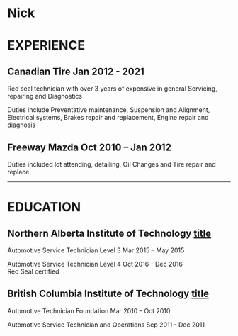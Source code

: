 # **Nick**

# **EXPERIENCE**
## Canadian Tire Jan 2012 - 2021
Red seal technician with over 3 years of expensive in general Servicing, repairing and Diagnostics
	
Duties include Preventative maintenance, Suspension and Alignment, Electrical systems, Brakes repair and replacement, Engine repair and diagnosis

## Freeway Mazda Oct 2010 – Jan 2012	
Duties included lot attending, detailing, Oil Changes and Tire repair and replace 	

---

# **EDUCATION**
## Northern Alberta Institute of Technology	[title](https://www.nait.ca/nait/home)
Automotive Service Technician Level 3 Mar 2015 – May 2015

Automotive 	Service Technician Level 4 Oct 2016 - Dec 2016	
             Red Seal certified 	
             

## British Columbia Institute of Technology [title](https://www.bcit.ca/)
Automotive 	Technician Foundation Mar 2010 – Oct 2010	

Automotive 	Service Technician and Operations Sep 2011 - Dec 2011	
